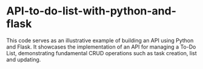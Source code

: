# API-to-do-list-with-python-and-flask
This code serves as an illustrative example of building an API using Python and Flask. It showcases the implementation of an API for managing a To-Do List, demonstrating fundamental CRUD operations such as task creation, list and updating.
